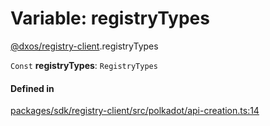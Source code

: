 # Variable: registryTypes

[@dxos/registry-client](../modules/dxos_registry_client.md).registryTypes

 `Const` **registryTypes**: `RegistryTypes`

#### Defined in

[packages/sdk/registry-client/src/polkadot/api-creation.ts:14](https://github.com/dxos/dxos/blob/main/packages/sdk/registry-client/src/polkadot/api-creation.ts#L14)
